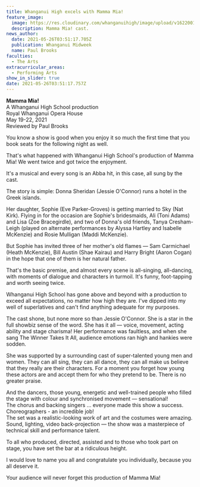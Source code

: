 ```yaml
---
title: Whanganui High excels with Mamma Mia!
feature_image:
  image: https://res.cloudinary.com/whanganuihigh/image/upload/v1622001117/News/Cast._chron.jpg
  description: Mamma Mia! cast.
news_author:
  date: 2021-05-26T03:51:17.705Z
  publication: Whanganui Midweek
  name: Paul Brooks
faculties:
  - The Arts
extracurricular_areas:
  - Performing Arts
show_in_slider: true
date: 2021-05-26T03:51:17.757Z
---
```

**Mamma Mia!**  
A Whanganui High School production  
Royal Whanganui Opera House  
May 19-22, 2021  
Reviewed by Paul Brooks

You know a show is good when you enjoy it so much the first time that you book seats for the following night as well.

That's what happened with Whanganui High School's production of Mamma Mia! We went twice and got twice the enjoyment.

It's a musical and every song is an Abba hit, in this case, all sung by the cast.

The story is simple: Donna Sheridan (Jessie O'Connor) runs a hotel in the Greek islands.

Her daughter, Sophie (Eve Parker-Groves) is getting married to Sky (Nat Kirk). Flying in for the occasion are Sophie's bridesmaids, Ali (Toni Adams) and Lisa (Zoe Bracegirdle), and two of Donna's old friends, Tanya Cresham-Leigh (played on alternate performances by Alyssa Hartley and Isabelle McKenzie) and Rosie Mulligan (Maddi McKenzie).

But Sophie has invited three of her mother's old flames — Sam Carmichael (Heath McKenzie), Bill Austin (Shae Kairau) and Harry Bright (Aaron Cogan) in the hope that one of them is her natural father.

That's the basic premise, and almost every scene is all-singing, all-dancing, with moments of dialogue and characters in turmoil. It's funny, foot-tapping and worth seeing twice.

Whanganui High School has gone above and beyond with a production to exceed all expectations, no matter how high they are. I've dipped into my well of superlatives and can't find anything adequate for my purposes.

The cast shone, but none more so than Jessie O'Connor. She is a star in the full showbiz sense of the word. She has it all — voice, movement, acting ability and stage charisma! Her performance was faultless, and when she sang The Winner Takes It All, audience emotions ran high and hankies were sodden.

She was supported by a surrounding cast of super-talented young men and women. They can all sing, they can all dance, they can all make us believe that they really are their characters. For a moment you forget how young these actors are and accept them for who they pretend to be. There is no greater praise.

And the dancers, those young, energetic and well-trained people who filled the stage with colour and synchronised movement — sensational!  
The chorus and backing singers ... everyone made this show a success.  
Choreographers - an incredible job!  
The set was a realistic-looking work of art and the costumes were amazing. Sound, lighting, video back-projection — the show was a masterpiece of technical skill and performance talent.

To all who produced, directed, assisted and to those who took part on stage, you have set the bar at a ridiculous height.

I would love to name you all and congratulate you individually, because you all deserve it.

Your audience will never forget this production of Mamma Mia!